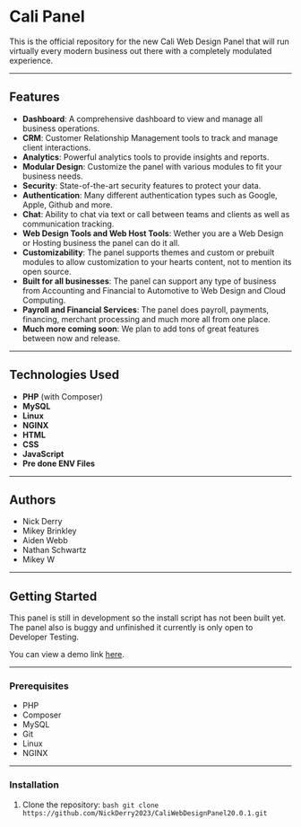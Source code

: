 # Cali Panel

This is the official repository for the new Cali Web Design Panel that will run virtually every modern business out there with a completely modulated experience.

---

## Features

- **Dashboard**: A comprehensive dashboard to view and manage all business operations.
- **CRM**: Customer Relationship Management tools to track and manage client interactions.
- **Analytics**: Powerful analytics tools to provide insights and reports.
- **Modular Design**: Customize the panel with various modules to fit your business needs.
- **Security**: State-of-the-art security features to protect your data.
- **Authentication**: Many different authentication types such as Google, Apple, Github and more.
- **Chat**: Ability to chat via text or call between teams and clients as well as communication tracking.
- **Web Design Tools and Web Host Tools**: Wether you are a Web Design or Hosting business the panel can do it all.
- **Customizability**: The panel supports themes and custom or prebuilt modules to allow customization to your hearts content, not to mention its open source.
- **Built for all businesses**: The panel can support any type of business from Accounting and Financial to Automotive to Web Design and Cloud Computing.
- **Payroll and Financial Services**: The panel does payroll, payments, financing, merchant processing and much more all from one place.
- **Much more coming soon**: We plan to add tons of great features between now and release.

---

## Technologies Used

- **PHP** (with Composer)
- **MySQL**
- **Linux**
- **NGINX**
- **HTML**
- **CSS**
- **JavaScript**
- **Pre done ENV Files**

---

## Authors

- Nick Derry
- Mikey Brinkley
- Aiden Webb
- Nathan Schwartz
- Mikey W

---

## Getting Started

This panel is still in development so the install script has not been built yet. The panel also is buggy and unfinished
it currently is only open to Developer Testing.

You can view a demo link [here](https://us-east.cali-cloud-compute-135-148-28-43.caliwebdesignservices.com/).

---

### Prerequisites

- PHP
- Composer
- MySQL
- Git
- Linux
- NGINX

---

### Installation

1. Clone the repository: `bash git clone https://github.com/NickDerry2023/CaliWebDesignPanel20.0.1.git`